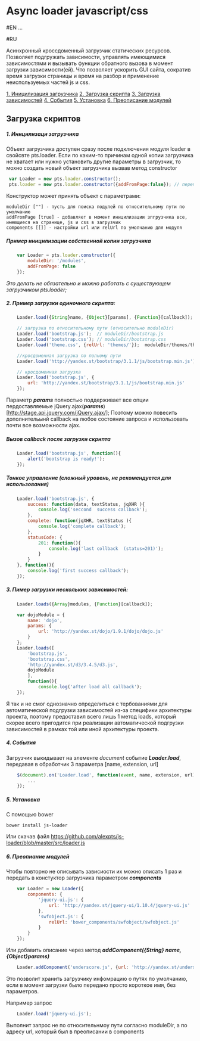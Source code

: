# Async loader javascript/css

#EN
...

#RU

Асинхронный кроссдоменный загрузчик статических ресурсов. Позволяет подгружать зависимости, управлять имеющимися зависимостями и вызывать функции обратного вызова в момент загрузки зависимости(ей). Что позволяет ускорить GUI сайта, сократив время загрузки страницы и время на разбор и применение неиспользуемых частей js и css.


[1. Иницилизация загрузчика](#init)
[2. Загрузка скрипта](#load)
[3. Загрузка зависимостей](#loads)
[4. События](#events)
[5. Установка](#install)
[6. Преописание модулей](#description)

## Загрузка скриптов

<a name="init"></a>
##### 1. Иницилизаци загрузчика

Объект загрузчика доступен сразу после подключения модуля loader в свойсвте pts.loader.
Если по каким-то причинам одной копии загрузчика не хватает или нужно установить другие параметры в загрузчик, то мохно создать новый объект загрузчика вызвав метод constructor
`````javascript
 var Loader = new pts.loader.constructor();
 pts.loader = new pts.loader.constructor({addFromPage:false}); // перепишет старый загрузчик новым
`````

Конструктор может принять объект с параметрами:

    moduleDir [""] - пусть для поиска подулей по относительному пути по умолчанию
    addFromPage [true] - добавляет в момент иницилизации зпгрузчика все, имеющиеся на странице, js и css в загрузчик
    components [[]] - настройки url или relUrl по умолчанию для модуля

##### Пример иницилизации собственной копии загрузчика

```javascript
    var Loader = pts.loader.constructor({
        moduleDir: '/modules',
        addFromPage: false
    });
```

*Это делать не обязательно и можно работать с существующем загрузчиком pts.loader;*

<a name="load"></a>
##### 2. Пример загрузки одиночного скрипта:

```javascript
    Loader.load({String}name, {Object}[params], {Function}[callback]);

    // загрузка по относительному пути (относительно moduleDir)
    Loader.load('bootstrap.js');  // moduleDir/bootstrap.js
    Loader.load('bootstrap.css'); // moduleDir/bootstrap.css
    Loader.load('theme.css', {relUrl: 'themes/'});  moduleDir/themes/theme.css

    //кросдоменная загрузка по полному пути
    Loader.load('http://yandex.st/bootstrap/3.1.1/js/bootstrap.min.js');

    // кросдоменная загрузка
    Loader.load('bootstrap.js', {
        url: 'http://yandex.st/bootstrap/3.1.1/js/bootstrap.min.js'
    });
```

Параметр ***params*** полностью поддерживает все опции пердоставляемые jQuery.ajax(***params***) [http://stage.api.jquery.com/jQuery.ajax/];
Поэтому можно повесить дополнительынй callback на любое состояние запроса и использовать почти все возможности ajax.

##### Вызов callback после загрузки скрипта

```javascript
    Loader.load('bootstrap.js', function(){
        alert('bootstrap is ready!');
    });
```

##### Тонкое управление (сложный уровень, не рекомендуется для использования)

```javascript
    Loader.load('bootstrap.js', {
        success: function(data, textStatus, jqXHR ){
            console.log('seccond  success callback');
        },
        complete: function(jqXHR, textStatus ){
            console.log('complete callback');
        },
        statusCode: {
            201: function(){
                console.log('last collback  (status=201)');
            }
        }
    }, function(){
        console.log('first success callback');
    });
```

<a name="loads"></a>
##### 3. Пимер загрузки нескольких зависимостей:

```javascript
    Loader.loads({Array}modules, {Function}[callback]);

    var dojoModule = {
        name: 'dojo',
        params: {
            url: 'http://yandex.st/dojo/1.9.1/dojo/dojo.js'
        }
    };
    Loader.loads([
        'bootstrap.js',
        'bootstrap.css',
        'http://yandex.st/d3/3.4.5/d3.js',
        dojoModule
        ],
        function(){
            console.log('after load all callback');
    });
```

Я так и не смог однозначно определиться с тербованиями для автоматической подгрузки зависимостей из-за специфики архитектуры проекта, поэтому предоставил всего лишь 1 метод loads, который скорее всего пригодится при реализации автоматической подгрузки зависимостей в рамках той или иной архитектуры проекта.

<a name="events"></a>
##### 4. События
Загрузчик выкидывает на элементе *document* событие ***Loader.load***, передавая в обработчик 3 параметра [name, extension, url]

```javascript
    $(document).on('Loader.load', function(event, name, extension, url){
        ...
    });
```

<a name="install"></a>
##### 5. Установка

С помощью bower

    bower install js-loader

Или скачав файл https://github.com/alexpts/js-loader/blob/master/src/loader.js


<a name="description"></a>
##### 6. Преопиание модулей

Чтобы повторно не описывать зависиости их можно описать 1 раз и передать в констуктор загрузчика параметром ***components***

```javascript
    var Loader = new Loader({
        conponents: {
            'jquery-ui.js': {
                url: 'http://yandex.st/jquery-ui/1.10.4/jquery-ui.js'
            },
            'swfobject.js': {
                relUrl: 'bower_components/swfobject/swfobject.js'
            }
        }
    });
```

Или добавить описание через метод ***addComponent({String} name, {Object}params)***

```javascript
    Loader.addComponent('underscore.js', {url: 'http://yandex.st/underscore/1.6.0/underscore.js'});
```

Это позволит хранить загрузчику инфомрацию о путях по умолчанию, если в момент загрузки было передано просто короткое имя, без параметров.

Например запрос
```javascript
    Loader.load('jquery-ui.js');
```

Выполнит запрос не по относительнмоу пути согласно moduleDir, а по адресу url, который был в преописании в components